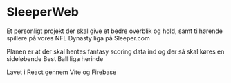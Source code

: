 # SleeperWeb

Et personligt projekt der skal give et bedre overblik og hold, samt tilhørende spillere på vores NFL Dynasty liga på Sleeper.com  

Planen er at der skal hentes fantasy scoring data ind og der så skal køres en sideløbende Best Ball liga herinde

Lavet i React gennem Vite og Firebase
